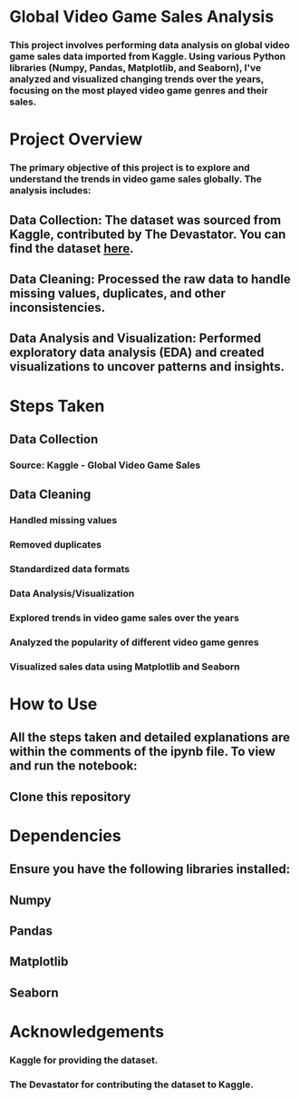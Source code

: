 # Global Video Game Sales Analysis
### This project involves performing data analysis on global video game sales data imported from Kaggle. Using various Python libraries (Numpy, Pandas, Matplotlib, and Seaborn), I've analyzed and visualized changing trends over the years, focusing on the most played video game genres and their sales.

# Project Overview
### The primary objective of this project is to explore and understand the trends in video game sales globally. The analysis includes:

## Data Collection: The dataset was sourced from Kaggle, contributed by The Devastator. You can find the dataset [here](https://www.kaggle.com/datasets/thedevastator/global-video-game-sales).
## Data Cleaning: Processed the raw data to handle missing values, duplicates, and other inconsistencies.
## Data Analysis and Visualization: Performed exploratory data analysis (EDA) and created visualizations to uncover patterns and insights.
# Steps Taken
## Data Collection

### Source: Kaggle - Global Video Game Sales
## Data Cleaning

### Handled missing values
### Removed duplicates
### Standardized data formats
### Data Analysis/Visualization

### Explored trends in video game sales over the years
### Analyzed the popularity of different video game genres
### Visualized sales data using Matplotlib and Seaborn
# How to Use
## All the steps taken and detailed explanations are within the comments of the ipynb file. To view and run the notebook:

## Clone this repository

# Dependencies
## Ensure you have the following libraries installed:

## Numpy
## Pandas
## Matplotlib
## Seaborn

# Acknowledgements
### Kaggle for providing the dataset.
### The Devastator for contributing the dataset to Kaggle.
